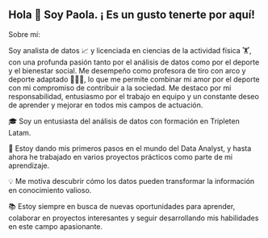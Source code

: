 ## Hola 👋 Soy Paola. ¡ Es un gusto tenerte por aquí!

Sobre mí:

Soy analista de datos ​📈​ y licenciada en ciencias de la actividad física 🏋️​, con una profunda pasión tanto por el análisis de datos como por el deporte y el bienestar social. Me desempeño como profesora de tiro con arco y deporte adaptado ​🎯​👩‍🦽​, lo que me permite combinar mi amor por el deporte con mi compromiso de contribuir a la sociedad. Me destaco por mi responsabilidad, entusiasmo por el trabajo en equipo y un constante deseo de aprender y mejorar en todos mis campos de actuación.

🎓 Soy un entusiasta del análisis de datos con formación en Tripleten Latam. 

💪 Estoy dando mis primeros pasos en el mundo del Data Analyst, y hasta ahora he trabajado en varios proyectos prácticos como parte de mi aprendizaje. 

💡 Me motiva descubrir cómo los datos pueden transformar la información en conocimiento valioso.

📚 Estoy siempre en busca de nuevas oportunidades para aprender, colaborar en proyectos interesantes y seguir desarrollando mis habilidades en este campo apasionante.
